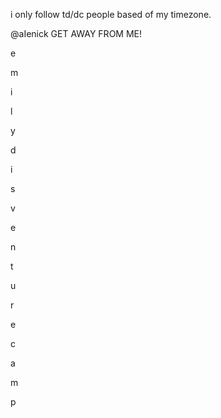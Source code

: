 i only follow td/dc people based of my timezone.

@aIenick GET AWAY FROM ME!
‎ 
‎ 
‎ 
‎ 

e

m

i

l

y

d

i

s

v

e

n

t

u

r

e

c

a

m

p
